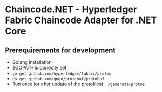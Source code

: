 # Chaincode.NET - Hyperledger Fabric Chaincode Adapter for .NET Core

## Prerequirements for development

* Golang Installation
* $GOPATH is correctly set
* `go get github.com/hyperledger/fabric/protos`
* `go get github.com/gogo/protobuf/protobuf`
* Run once (or after update of the protofiles): `./generate-protos`
